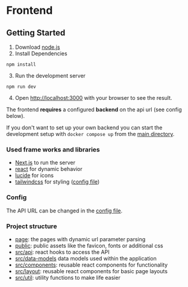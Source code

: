 # Frontend

## Getting Started

1. Download [node.js](https://nodejs.org/en)
2. Install Dependencies

```shell
npm install
```

3. Run the development server

```shell
npm run dev
```

4. Open [http://localhost:3000](http://localhost:3000) with your browser to see the result.

The frontend **requires** a configured **backend** on the api url (see config below).

If you don't want to set up your own backend you can start the development setup with `docker compose up` from
the [main directory](../).

### Used frame works and libraries

- [Next.js](https://nextjs.org/) to run the server
- [react](https://react.dev/) for dynamic behavior
- [lucide](https://lucide.dev/) for icons
- [tailwindcss](https://tailwindcss.com/) for styling ([config file](tailwind.config.ts))

### Config

The API URL can be changed in the [config file](src/config.ts).

### Project structure

- [page](pages): the pages with dynamic url parameter parsing
- [public](public): public assets like the favicon, fonts or additional css
- [src/api](src/api): react hooks to access the API
- [src/data-models](src/data-models) data models used within the application
- [src/components](src/components): reusable react components for functionality
- [src/layout](src/layout): reusable react components for basic page layouts
- [src/util](src/util): utility functions to make life easier

